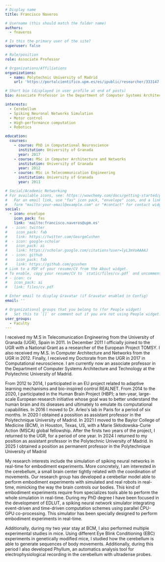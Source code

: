 ```yaml
---
# Display name
title: Francisco Naveros

# Username (this should match the folder name)
authors:
  - fnaveros

# Is this the primary user of the site?
superuser: false

# Role/position
role: Associate Professor

# Organizations/Affiliations
organizations:
  - name: Polytechnic University of Madrid
    url: 'https://portalcientifico.upm.es/es/ipublic/researcher/333147'

# Short bio (displayed in user profile at end of posts)
bio: Associate Professor in the Department of Computer Systems Architecture and Technology at the Polytechnic University of Madrid.

interests:
  - Cerebellum
  - Spiking Neuronal Networks Simulation
  - Motor control
  - High-performance computation
  - Robotics

education:
  courses:
    - course: PhD in Computational Neuroscience
      institution: University of Granada
      year: 2017
    - course: MSc in Computer Architecture and Networks
      institution: University of Granada
      year: 2012
    - course: MSc in Telecommunication Engineering
      institution: University of Granada
      year: 2011

# Social/Academic Networking
# For available icons, see: https://wowchemy.com/docs/getting-started/page-builder/#icons
#   For an email link, use "fas" icon pack, "envelope" icon, and a link in the
#   form "mailto:your-email@example.com" or "#contact" for contact widget.
social:
  - icon: envelope
    icon_pack: fas
    link: 'mailto:francisco.naveros@upm.es'
#  - icon: twitter
#    icon_pack: fab
#    link: https://twitter.com/GeorgeCushen
#  - icon: google-scholar
#    icon_pack: ai
#    link: https://scholar.google.com/citations?user=lyL3mVoAAAAJ
#  - icon: github
#    icon_pack: fab
#    link: https://github.com/gcushen
# Link to a PDF of your resume/CV from the About widget.
# To enable, copy your resume/CV to `static/files/cv.pdf` and uncomment the lines below.
# - icon: cv
#   icon_pack: ai
#   link: files/cv.pdf

# Enter email to display Gravatar (if Gravatar enabled in Config)
email: ''

# Organizational groups that you belong to (for People widget)
#   Set this to `[]` or comment out if you are not using People widget.
user_groups:
  - Faculty
---
```


I received my M.S in Telecomunication Engineering from the University of Granada (UGR), Spain in 2011. In December 2011 I officially joined to the UGR with a National Grant as a researcher of the European Project TOMSY. I also received my M.S. in Computer Architecture and Networks from the UGR in 2012. Finally, I received my Doctorate from the UGR in 2017 in Computational neuroscience. I am currently now an associate professor in the Department of Computer Systems Architecture and Technology at the Polytechnic University of Madrid.

From 2012 to 2014, I participated in an EU project related to adaptive learning mechanisms and bio-inspired control REALNET. From 2014 to the 2020, I participated in the Human Brain Project (HBP); a ten-year, large-scale European research initiative whose goal was to better understand the human brain and its diseases and ultimately to emulate its computational capabilities. In 2016 I moved to Dr. Arleo's lab in Paris for a period of six months. In 2020 I obtained a possition as assistant professor in the Polytechnique University of Madrid. In 2021 I moved to the Baylor College of Medicine (BCM), in Houston, Texas, US, with a Marie Skłodowska-Curie Action (MSCA) global fellowship. After the firsts two years of the project, I returned to the UGR, for a period of one year. In 2024 I returned to my position as assistant professor in the Polytechnic University of Madrid. In 2025 I obtained a position as permanent professor in the Polytechnique University of Madrid

My research interests include the simulation of spiking neural networks in real-time for embodiment experiments. More concretely, I am interested in the cerebellum, a small brain center tightly related with the coordination of movements. Our research group has developed a cerebellar model able to perform embodiment experiments with simulated and real robots in real-time, mimicking the way the brain controls our bodies. This kind of embodiment experiments require from specializes tools able to perform the whole simulation in real-time. During my PhD degree I have been focused in the development of EDLUT, a spiking neural network simulator integrating event-driven and time-driven computation schemes using parallel CPU-GPU co-processing. This simulator has been specially designed to perform embodiment experiments in real-time.

Additionally, during my two year stay at BCM, I also performed multiple experimental studies in mice. Using different Eye Blink Conditioning (EBC) experiments in genetically modified mice, I studied how the cerebellum is able to generate sequences of body movements. Additionally, during this period I also developed Phyllum, an automatics analysis tool for electrophysiological recording in the cerebellum with ultradense probes.
